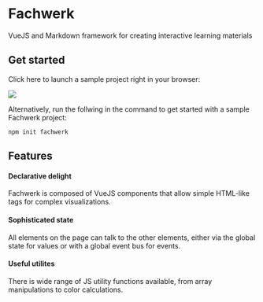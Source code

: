 # Fachwerk

<p class="lead">VueJS and Markdown framework for creating interactive learning materials</p>

## Get started

Click here to launch a sample project right in your browser:

<a href="https://stackblitz.com/fork/github/fachwerk-dev/create-fachwerk/tree/main/vite?file=src%2Findex.md&title=Fachwerk+Vite" target="_blank"><img src="https://developer.stackblitz.com/img/open_in_stackblitz.svg"/></a>

Alternatively, run the follwing in the command to get started with a sample Fachwerk project:

```
npm init fachwerk
```

## Features

#### Declarative delight

Fachwerk is composed of VueJS components that allow simple HTML-like tags for complex visualizations.

#### Sophisticated state

All elements on the page can talk to the other elements, either via the global state for values or with a global event bus for events.

#### Useful utilites

There is wide range of JS utility functions available, from array manipulations to color calculations.
